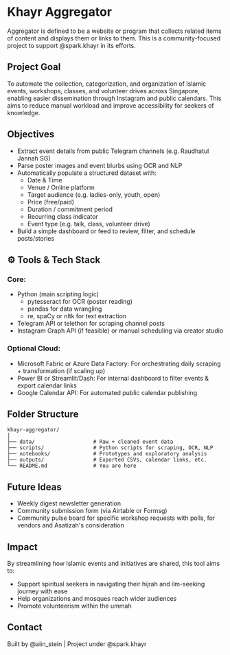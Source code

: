 # Khayr Aggregator
Aggregator is defined to be a website or program that collects related items of content and displays them or links to them. This is a community-focused project to support @spark.khayr in its efforts.

## Project Goal
To automate the collection, categorization, and organization of Islamic events, workshops, classes, and volunteer drives across Singapore, enabling easier dissemination through Instagram and public calendars. This aims to reduce manual workload and improve accessibility for seekers of knowledge.

## Objectives

- Extract event details from public Telegram channels (e.g. Raudhatul Jannah SG)
- Parse poster images and event blurbs using OCR and NLP
- Automatically populate a structured dataset with:
  - Date & Time
  - Venue / Online platform
  - Target audience (e.g. ladies-only, youth, open)
  - Price (free/paid)
  - Duration / commitment period
  - Recurring class indicator
  - Event type (e.g. talk, class, volunteer drive)
- Build a simple dashboard or feed to review, filter, and schedule posts/stories

## ⚙️ Tools & Tech Stack

### Core:
- Python (main scripting logic)
  - pytesseract for OCR (poster reading)
  - pandas for data wrangling
  - re, spaCy or nltk for text extraction
- Telegram API or telethon for scraping channel posts
- Instagram Graph API (if feasible) or manual scheduling via creator studio

### Optional Cloud:
- Microsoft Fabric or Azure Data Factory: For orchestrating daily scraping + transformation (if scaling up)
- Power BI or Streamlit/Dash: For internal dashboard to filter events & export calendar links
- Google Calendar API: For automated public calendar publishing

## Folder Structure

```
khayr-aggregator/
│
├── data/                   # Raw + cleaned event data
├── scripts/                # Python scripts for scraping, OCR, NLP
├── notebooks/              # Prototypes and exploratory analysis
├── outputs/                # Exported CSVs, calendar links, etc.
└── README.md               # You are here
```

## Future Ideas

- Weekly digest newsletter generation
- Community submission form (via Airtable or Formsg)
- Community pulse board for specific workshop requests with polls, for vendors and Asatizah's consideration

## Impact

By streamlining how Islamic events and initiatives are shared, this tool aims to:
- Support spiritual seekers in navigating their hijrah and ilm-seeking journey with ease
- Help organizations and mosques reach wider audiences
- Promote volunteerism within the ummah

## Contact

Built by @aiin_stein | Project under @spark.khayr
